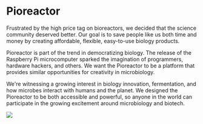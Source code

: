 # Pioreactor

Frustrated by the high price tag on bioreactors, we decided that the science community deserved better. Our goal is to save people like us both time and money by creating affordable, flexible, easy-to-use biology products. 

Pioreactor is part of the trend in democratizing biology. The release of the Raspberry Pi microcomputer sparked the imagination of programmers, hardware hackers, and others. We want the Pioreactor to be a platform that provides similar opportunities for creativity in microbiology. 

We're witnessing a growing interest in biology innovation, fermentation, and how microbes interact with humans and the planet. We designed the Pioreactor to be both accessible and powerful, so anyone in the world can participate in the growing excitement around microbiology and biotech. 

![](https://cdn.shopify.com/s/files/1/0515/1824/3002/files/Pioreactor-02_1_c78a5a90-305c-4c25-8f5c-1dea847b0d4f_1763x1016.png?v=1621948645)
